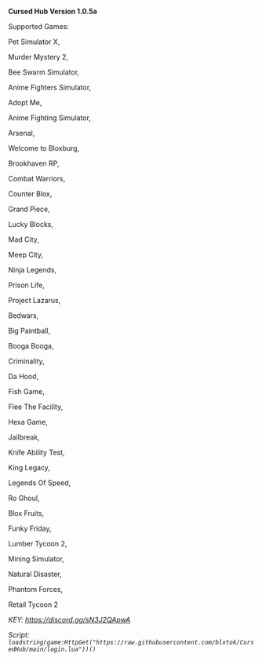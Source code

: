**Cursed Hub Version 1.0.5a**

Supported Games:

Pet Simulator X,

Murder Mystery 2,

Bee Swarm Simulator,

Anime Fighters Simulator,

Adopt Me,

Anime Fighting Simulator,

Arsenal,

Welcome to Bloxburg,

Brookhaven RP,

Combat Warriors,

Counter Blox,

Grand Piece,

Lucky Blocks,

Mad City,

Meep City,

Ninja Legends,

Prison Life,

Project Lazarus,

Bedwars,

Big Paintball,

Booga Booga,

Criminality,

Da Hood,

Fish Game,

Flee The Facility,

Hexa Game,

Jailbreak,

Knife Ability Test,

King Legacy,

Legends Of Speed,

Ro Ghoul,

Blox Fruits,

Funky Friday,

Lumber Tycoon 2,

Mining Simulator,

Natural Disaster,

Phantom Forces,

Retail Tycoon 2

_KEY: https://discord.gg/sN3J2QApwA_

_Script: `loadstring(game:HttpGet("https://raw.githubusercontent.com/blxtok/CursedHub/main/login.lua"))()`_
